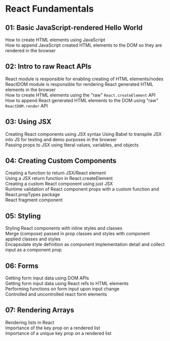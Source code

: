 # React Fundamentals

## 01: Basic JavaScript-rendered Hello World
How to create HTML elements using JavaScript  
How to append JavaScript created HTML elements to the DOM so they are rendered in the browser  


## 02: Intro to raw React APIs
React module is responsible for enabling creating of HTML elements/nodes  
ReactDOM module is responsible for rendering React generated HTML elements in the browser  
How to create HTML elements using the "raw" `React.createElement` API  
How to append React generated HTML elements to the DOM using "raw" `ReactDOM.render` API

## 03: Using JSX
Creating React components using JSX syntax
Using Babel to transpile JSX into JS for testing and demo purposes in the browser  
Passing props to JSX using literal values, variables, and objects  

## 04: Creating Custom Components
Creating a function to return JSX/React element  
Using a JSX return function in React.createElement  
Creating a custom React component using just JSX  
Runtime validation of React component props with a custom function and React.propTypes package  
React fragment component   

## 05: Styling
Styling React components with inline styles and classes  
Merge (compose) passed in prop classes and styles with component applied classes and styles  
Encapsulate style definition as component implementation detail and collect input as a component prop  

## 06: Forms
Getting form input data using DOM APIs  
Getting form input data using React refs to HTML elements  
Performing functions on form input upon input change  
Controlled and uncontrolled react form elements  

## 07: Rendering Arrays
Rendering lists in React  
Importance of the key prop on a rendered list  
Importance of a unique key prop on a rendered list  
